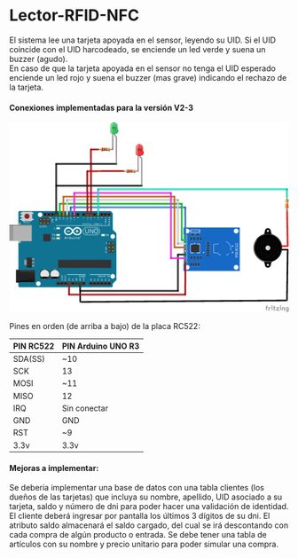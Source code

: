 # Lector-RFID-NFC

El sistema lee una tarjeta apoyada en el sensor, leyendo su UID. Si el UID coincide con el UID harcodeado, se enciende un led verde y suena un buzzer (agudo).
<br> En caso de que la tarjeta apoyada en el sensor no tenga el UID esperado enciende un led rojo y suena el buzzer (mas grave) indicando el rechazo de la tarjeta.

#### Conexiones implementadas para la versión V2-3
![conexiones arduino](https://raw.githubusercontent.com/Ignaciodibella/Lector-RFID-NFC/main/recursos/RFID-V2-3.png)

Pines en orden (de arriba a bajo) de la placa RC522:

|PIN RC522 | PIN Arduino UNO R3|
|----------|-------------------|
|SDA(SS)   |~10                |
|SCK       |13                 |
|MOSI      |~11                |
|MISO      |12                 |
|IRQ       |Sin conectar       |
|GND       |GND                |
|RST       |~9                 |
|3.3v      |3.3v               |



#### Mejoras a implementar:
Se deberia implementar una base de datos con una tabla clientes (los dueños de las tarjetas) que incluya su nombre, apellido, UID asociado a su tarjeta, saldo y número de dni
para poder hacer una validación de identidad. El cliente deberá ingresar por pantalla los últimos 3 dígitos de su dni. El atributo saldo almacenará el saldo cargado, del
cual se irá descontando con cada compra de algún producto o entrada.
Se debe tener una tabla de artículos con su nombre y precio unitario para poder simular una compra.
